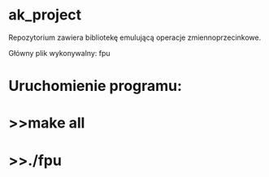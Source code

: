 # ak_project

Repozytorium zawiera bibliotekę emulującą operacje zmiennoprzecinkowe.

Główny plik wykonywalny: fpu

# Uruchomienie programu:
# >>make all
# >>./fpu
